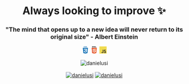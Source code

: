 <h1 align="center">Always looking to improve ✨</h1>

<h3 align="center">"The mind that opens up to a new idea will never return to its original size" - Albert Einstein</h3>

<p align="center">
<img src="https://raw.githubusercontent.com/devicons/devicon/master/icons/css3/css3-plain-wordmark.svg" alt="css3"  width="20" height="20"/>
<img src="https://raw.githubusercontent.com/devicons/devicon/master/icons/html5/html5-original-wordmark.svg" alt="html5"  width="20" height="20"/>
<img src="https://raw.githubusercontent.com/devicons/devicon/master/icons/javascript/javascript-original.svg" alt="javascript" width="20" height="20"/>
</p>

<p align="center">
<img src="https://github-readme-stats.vercel.app/api?username=danielusi&show_icons=true" alt="danielusi"/> 
</p>



<p align="center">
<a href="https://www.linkedin.com/in/danielbenicio/" target="blank"><img align="center" src="https://cdn.jsdelivr.net/npm/simple-icons@3.0.1/icons/linkedin.svg" alt="danielusi" height="20" width="20" /></a>
<a href="https://www.facebook.com/daniel.benicio.90/" target="blank"><img align="center" src="https://cdn.jsdelivr.net/npm/simple-icons@3.0.1/icons/facebook.svg" alt="danielusi" height="20" width="20" /></a>
</p>

